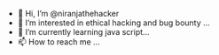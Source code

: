 - 👋 Hi, I’m @niranjathehacker
- 👀 I’m interested in ethical hacking and bug bounty ...
- 🌱 I’m currently learning java script...
- 📫 How to reach me  ...

<!---
niranjathehacker/niranjathehacker is a ✨ special ✨ repository because its `README.md` (this file) appears on your GitHub profile.
You can click the Preview link to take a look at your changes.
--->
